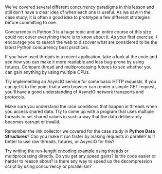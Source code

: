 We've covered several different concurrency paradigms in this lesson and still don't have a clear idea of when each one is useful. As we saw  in the case study, it is often a good idea to prototype a few different  strategies before committing to one.

Concurrency in Python 3 is a  huge topic and an entire course of this size could not cover everything  there is to know about it. As your first exercise, I encourage you to  search the web to discover what are considered to be the latest Python  concurrency best practices.

If you have used threads in a recent application, take a look at the code and see how you can make it more readable and less bug-prone by using futures. Compare thread and multiprocessing futures to see whether you can gain anything by using multiple CPUs.

Try  implementing an AsyncIO service for some basic HTTP requests. If you  can get it to the point that a web browser can render a simple GET  request, you'll have a good understanding of AsyncIO network transports  and protocols.

Make sure you understand the race conditions that  happen in threads when you access shared data. Try to come up with a  program that uses multiple threads to set shared values in such a way  that the data deliberately becomes corrupt or invalid.

Remember the link collector we covered for the case study in **Python Data Structures**? Can you make it run faster by making requests in parallel? Is it better to use raw threads, futures, or AsyncIO for this?

Try  writing the run-length encoding example using threads or  multiprocessing directly. Do you get any speed gains? Is the code easier  or harder to reason about? Is there any way to speed up the  decompression script by using concurrency or parallelism?